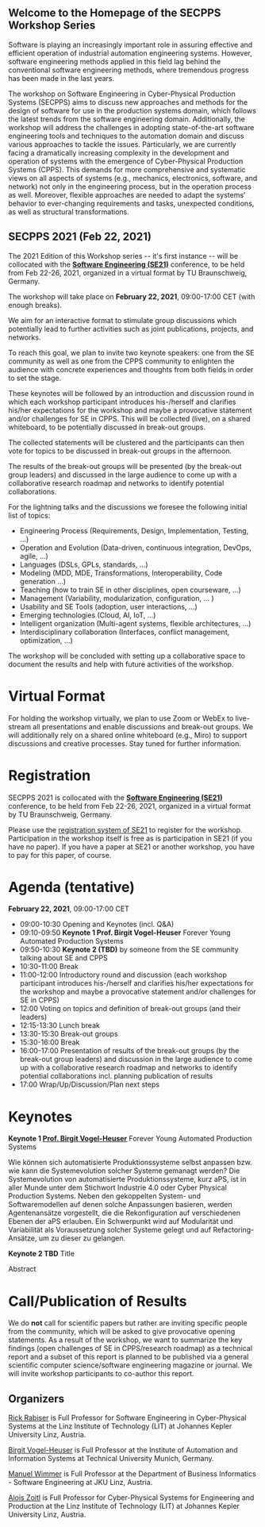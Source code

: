 ## Welcome to the Homepage of the SECPPS Workshop Series

Software is playing an increasingly important role in assuring effective and efficient operation of industrial automation engineering systems. However, software engineering methods applied in this field lag behind the conventional software engineering methods, where tremendous progress has been made in the last years.

The workshop on Software Engineering in Cyber-Physical Production Systems (SECPPS) aims to discuss new approaches and methods for the design of software for use in the production systems domain, which follows the latest trends from the software engineering domain. Additionally, the workshop will address the challenges in adopting state-of-the-art software engineering tools and techniques to the automation domain and discuss various approaches to tackle the issues. Particularly, we are currently facing a dramatically increasing complexity in the development and operation of systems with the emergence of Cyber-Physical Production Systems (CPPS). This demands for more comprehensive and systematic views on all aspects of systems (e.g., mechanics, electronics, software, and network) not only in the engineering process, but in the operation process as well. Moreover, flexible approaches are needed to adapt the systems’ behavior to ever-changing requirements and tasks, unexpected conditions, as well as structural transformations.

## SECPPS 2021 (Feb 22, 2021)

The 2021 Edition of this Workshop series -- it's first instance -- will be collocated with the <a href="https://se-2021.tu-bs.de/"><b>Software Engineering (SE21)</b></a> conference, to be held from Feb 22-26, 2021, organized in a virtual format by TU Braunschweig, Germany.

The workshop will take place on <b>February 22, 2021</b>, 09:00-17:00 CET (with enough breaks).

We aim for an interactive format to stimulate group discussions which potentially lead to further activities such as joint publications, projects, and networks.

To reach this goal, we plan to invite two keynote speakers: one from the SE community as well as one from the CPPS community to enlighten the audience with concrete experiences and thoughts from both fields in order to set the stage. 

These keynotes will be followed by an introduction and discussion round in which each workshop participant introduces his-/herself and clarifies his/her expectations for the workshop and maybe a provocative statement and/or challenges for SE in CPPS. This will be collected (live), on a shared whiteboard, to be potentially discussed in break-out groups. 

The collected statements will be clustered and the participants can then vote for topics to be discussed in break-out groups in the afternoon. 

The results of the break-out groups will be presented (by the break-out group leaders) and discussed in the large audience to come up with a collaborative research roadmap and networks to identify potential collaborations.

For the lightning talks and the discussions we foresee the following initial list of topics:

<ul>
  <li>Engineering Process (Requirements, Design, Implementation, Testing, ...)</li>
  <li>Operation and Evolution (Data-driven, continuous integration, DevOps, agile, ...)</li>
  <li>Languages (DSLs, GPLs, standards, ...)</li>
  <li>Modeling (MDD, MDE, Transformations, Interoperability, Code generation ...)</li>
  <li>Teaching (how to train SE in other disciplines, open courseware, ...)</li>
  <li>Management (Variability, modularization, configuration, ... )</li>
  <li>Usability and SE Tools (adoption, user interactions, ...)</li>
  <li>Emerging technologies (Cloud, AI, IoT, ...)</li>
  <li>Intelligent organization (Multi-agent systems, flexible architectures, ...)</li>
  <li>Interdisciplinary collaboration (Interfaces, conflict management, optimization, ...)</li>
</ul>

The workshop will be concluded with setting up a collaborative space to document the results and help with future activities of the workshop.

# Virtual Format

For holding the workshop virtually, we plan to use Zoom or WebEx to live-stream all presentations and enable discussions and break-out groups. We will additionally rely on a shared online whiteboard (e.g., Miro) to support discussions and creative processes. Stay tuned for further information.

# Registration

SECPPS 2021 is collocated with the <a href="https://se-2021.tu-bs.de/"><b>Software Engineering (SE21)</b></a> conference, to be held from Feb 22-26, 2021, organized in a virtual format by TU Braunschweig, Germany.

Please use the <a href="https://se-2021.tu-bs.de/registrierung/">registration system of SE21</a> to register for the workshop. Participation in the workshop itself is free as is participation in SE21 (if you have no paper). If you have a paper at SE21 or another workshop, you have to pay for this paper, of course.

# Agenda (tentative)

<b>February 22, 2021</b>, 09:00-17:00 CET

<ul>
  <li>09:00-10:30 Opening and Keynotes (incl. Q&A)</li>
  <li>09:10-09:50 <b>Keynote 1 Prof. Birgit Vogel-Heuser</b> Forever Young Automated Production Systems</li>
  <li>09:50-10:30 <b>Keynote 2 (TBD)</b> by someone from the SE community talking about SE and CPPS</li>

  <li>10:30-11:00 Break</li>

  <li>11:00-12:00 Introductory round and discussion (each workshop participant introduces his-/herself and clarifies his/her expectations for the workshop and maybe a provocative statement and/or challenges for SE in CPPS)</li>

  <li>12:00 Voting on topics and definition of break-out groups (and their leaders)</li>

  <li>12:15-13:30 Lunch break</li>

  <li>13:30-15:30 Break-out groups</li>

  <li>15:30-16:00 Break</li>

  <li>16:00-17:00 Presentation of results of the break-out groups (by the break-out group leaders) and discussion in the large audience to come up with a collaborative research roadmap and networks to identify potential collaborations incl. planning publication of results</li>

  <li>17:00 Wrap/Up/Discussion/Plan next steps</li>
</ul>

# Keynotes

<b>Keynote 1 <a href="https://www.mw.tum.de/ais/lehrstuhl/personen/prof-vogel-heuser/">Prof. Birgit Vogel-Heuser</a></b> Forever Young Automated Production Systems

Wie können sich automatisierte Produktionssysteme selbst anpassen bzw. wie kann die Systemevolution solcher Systeme gemanagt werden? Die Systemevolution von automatisierte Produktionssysteme, kurz aPS, ist in aller Munde unter dem Stichwort Industrie 4.0 oder Cyber Physical Production Systems. Neben den gekoppelten System- und Softwaremodellen auf denen solche Anpassungen basieren, werden Agentenansätze vorgestellt, die die Rekonfiguration auf verschiedenen Ebenen der aPS erlauben. Ein Schwerpunkt wird auf Modularität und Variabilität als Voraussetzung solcher Systeme gelegt und auf Refactoring-Ansätze, um zu dieser zu gelangen.

<b>Keynote 2 TBD</b> Title

Abstract

# Call/Publication of Results

We do <b>not</b> call for scientific papers but rather are inviting specific people from the community, which will be asked to give provocative opening statements. As a result of the workshop, we want to summarize the key findings (open challenges of SE in CPPS/research roadmap) as a technical report and a subset of this report is planned to be published via a general scientific computer science/software engineering magazine or journal. We will invite workshop participants to co-author this report.

## Organizers

<a href="https://rickrabiser.github.io/rick/">Rick Rabiser</a> is Full Professor for Software Engineering in Cyber-Physical Systems at the Linz Institute of Technology (LIT) at Johannes Kepler University Linz, Austria. 

<a href="https://www.mw.tum.de/ais/lehrstuhl/personen/prof-vogel-heuser/">Birgit Vogel-Heuser</a> is Full Professor at the Institute of Automation and Information Systems at Technical University Munich, Germany. 

<a href="https://www.se.jku.at/manuel-wimmer">Manuel Wimmer</a> is Full Professor at the Department of Business Informatics - Software Engineering at JKU Linz, Austria. 

<a href="https://www.jku.at/linz-institute-of-technology/forschung/research-labs/cyber-physical-systems-lab/team/univ-prof-di-dr-alois-zoitl/">Alois Zoitl</a> is Full Professor for Cyber-Physical Systems for Engineering and Production at the Linz Institute of Technology (LIT) at Johannes Kepler University Linz, Austria. 
